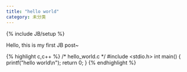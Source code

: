 ```yaml
---
title: "hello world"
category: 未分类
---
```

{% include JB/setup %}

Hello, this is my first JB post~

{% highlight c,c++ %}
/* hello_world.c */
#include <stdio.h>
int main()
{
    printf("hello world\n");
    return 0;
}
{% endhighlight %}

